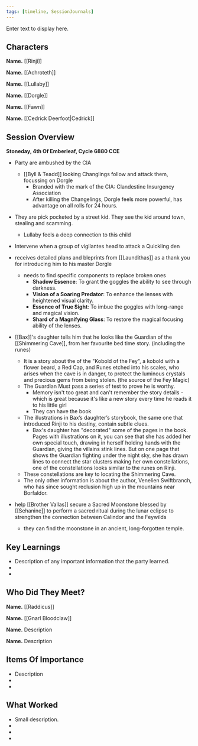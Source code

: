 ```yaml
---
tags: [timeline, SessionJournals]
---
```

<div
  class='ob-timelines'
  data-date='144-43-49-00'
  data-title='dd-mm-yyy desc'
  data-class='orange'
  data-img = '\z_Assets\ImagePlaceholder.png'
  data-type='range'
  data-end="2000-10-20-00">
  Enter text to display here.
</div>

## Characters 
 
**Name.** [[Rinji]]
 
**Name.** [[Achroteth]] 
 
**Name.** [[Lullaby]] 
 
**Name.** [[Dorgle]]

**Name.** [[Fawn]]

**Name.** [[Cedrick Deerfoot|Cedrick]]

 
## Session Overview 
 
**Stoneday, 4th Of Emberleaf, Cycle 6880 CCE**


- Party are ambushed by the CIA
	- [[Byll & Teadd]] looking Changlings follow and attack them, focussing on Dorgle
		- Branded with the mark of the CIA: Clandestine Insurgency Association
		- After killing the Changelings, Dorgle feels more powerful, has advantage on all rolls for 24 hours.


- They are pick pocketed by a street kid. They see the kid around town, stealing and scamming.
	- Lullaby feels a deep connection to this child


- Intervene when a group of vigilantes head to attack a Quickling den


- receives detailed plans and bleprints from [[Laundithas]] as a thank you for introducing him to his master Dorgle
	- needs to find specific components to replace broken ones
		- **Shadow Essence**: To grant the goggles the ability to see through darkness.
		- **Vision of a Soaring Predator**: To enhance the lenses with heightened visual clarity.
		- **Essence of True Sight**: To imbue the goggles with long-range and magical vision.
		- **Shard of a Magnifying Glass**: To restore the magical focusing ability of the lenses.

- [[Bax]]'s daughter tells him that he looks like the Guardian of the [[Shimmering Cave]], from her favourite bed time story. (including the runes)
	- It is a story about the of the "Kobold of the Fey",  a kobold with a flower beard, a Red Cap, and  Runes etched into his scales, who arises when the cave is in danger, to protect the luminous crystals and precious gems from being stolen. (the source of the Fey Magic)
	- The Guardian Must pass a series of test to prove he is worthy.
		- Memory isn't too great and can't remember the story details - which is great because it's like a new story every time he reads it to his little girl
		- They can have the book
	- The illustrations in Bax’s daughter’s storybook, the same one that introduced Rinji to his destiny, contain subtle clues.
		- Bax's daughter has "decorated" some of the pages in the book. Pages with illustrations on it, you can see that she has added her own special touch, drawing in herself holding hands with the Guardian, giving the villains stink lines. But on one page that shows the Guardian fighting under the night sky, she has drawn lines to connect the star clusters making her own constellations, one of the constellations  looks similar to the runes on Rinji.
	- These constellations are key to locating the Shimmering Cave.
	- The only other information is about the author, Venelien Swiftbranch, who has since sought reclusion high up in the mountains near Borfaldor.


- help [[Brother Vallas]] secure a Sacred Moonstone blessed by [[Sehanine]] to perform a sacred ritual during the lunar eclipse to strengthen the connection between Calindor and the Feywilds
	- they can find the moonstone in an ancient, long-forgotten temple.



## Key Learnings

- Description of any important information that the party learned.
- 
- 
 
## Who Did They Meet?
 
**Name.** [[Raddicus]]
 
**Name.** [[Gnarl Bloodclaw]]
 
**Name.** Description 
 
**Name.** Description 
 
## Items Of Importance
 
- Description
- 
- 

## What Worked 
 
- Small description.
- 
- 
- 
